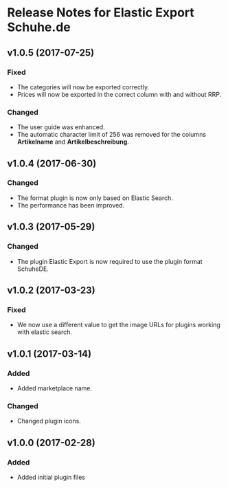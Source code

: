 # Release Notes for Elastic Export Schuhe.de

## v1.0.5 (2017-07-25)

### Fixed

- The categories will now be exported correctly.
- Prices will now be exported in the correct column with and without RRP.

### Changed
- The user guide was enhanced.
- The automatic character limit of 256 was removed for the columns **Artikelname** and **Artikelbeschreibung**.

## v1.0.4 (2017-06-30)

### Changed
- The format plugin is now only based on Elastic Search.
- The performance has been improved.

## v1.0.3 (2017-05-29)

### Changed
- The plugin Elastic Export is now required to use the plugin format SchuheDE.

## v1.0.2 (2017-03-23)

### Fixed
- We now use a different value to get the image URLs for plugins working with elastic search.

## v1.0.1 (2017-03-14)

### Added
- Added marketplace name.

### Changed
- Changed plugin icons.

## v1.0.0 (2017-02-28)
 
### Added
- Added initial plugin files
